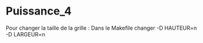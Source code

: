 # Puissance_4

Pour changer la taille de la grille :
  Dans le Makefile changer -D HAUTEUR=n -D LARGEUR=n
